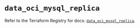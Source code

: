 # `data_oci_mysql_replica`

Refer to the Terraform Registry for docs: [`data_oci_mysql_replica`](https://registry.terraform.io/providers/oracle/oci/7.19.0/docs/data-sources/mysql_replica).
